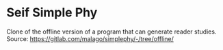 # Seif Simple Phy

Clone of the offline version of a program that can generate reader studies. Source: https://gitlab.com/malago/simplephy/-/tree/offline/
